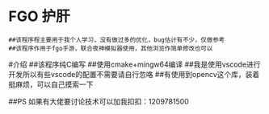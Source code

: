 # FGO 护肝
	##该程序程主要用于我个人学习，没有做过多的优化，bug估计有不少，仅做参考
	##该程序作用于fgo手游，联合夜神模拟器使用，其他浏览作简单修改也可以

#介绍
	##该程序纯C编写
	##使用cmake+mingw64编译
	##我是使用vscode进行开发所以有些vscode的配置不需要请自行忽咯
	##有使用到opencv这个库，装着挺麻烦，可以自己摸索一下

##PS
	如果有大佬要讨论技术可以加我扣扣：1209781500
